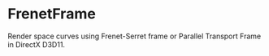 # FrenetFrame
Render space curves using Frenet-Serret frame or Parallel Transport Frame in DirectX D3D11.
